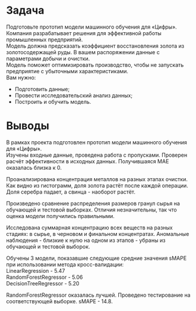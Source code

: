 # Задача
Подготовьте прототип модели машинного обучения для «Цифры». Компания разрабатывает решения для эффективной работы промышленных предприятий.<br>
Модель должна предсказать коэффициент восстановления золота из золотосодержащей руды. В вашем распоряжении данные с параметрами добычи и очистки. <br>
Модель поможет оптимизировать производство, чтобы не запускать предприятие с убыточными характеристиками.<br>
Вам нужно:<br>
* Подготовить данные;
* Провести исследовательский анализ данных;
* Построить и обучить модель.

# Выводы
В рамках проекта подготовлен прототип модели машинного обучения для «Цифры».<br>
Изучены входные данные, проведена работа с пропусками. Проверен расчёт эффективности в исходных данных. Получившаяся MAE оказалась близка к 0.<br>

Проанализирована концентрация металлов на разных этапах очистки. Как видно из гистограмм, доля золота растёт после каждой операции. Доля серебра падает, а свинца - наоборот растёт.

Произведено сравнение распределения размеров гранул сырья на обучающей и тестовой выборках. Отличия незначительны, так что оценка модели получились правильными.

Исследована суммарная концентрацию всех веществ на разных стадиях: в сырье, в черновом и финальном концентратах. Аномальные наблюдения - близкие к нулю на одном из этапов - убраны из обучающей и тестовой выборок.

Обучены 3 модели, показавшие следующие средние значения sMAPE при использовании метода кросс-валидации:<br>
LinearRegression - 5.47 <br>
RandomForestRegressor - 5.06<br>
DecisionTreeRegressor - 5.20<br>

RandomForestRegressor оказалась лучшей. Проведено тестирование на соответствующей выборке. sMAPE - 14.8.
